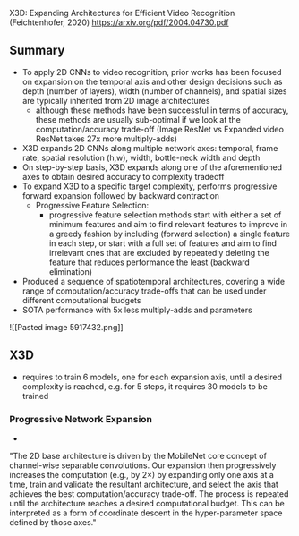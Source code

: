 X3D: Expanding Architectures for Efficient Video Recognition (Feichtenhofer, 2020)
https://arxiv.org/pdf/2004.04730.pdf

## Summary
- To apply 2D CNNs to video recognition, prior works has been focused on expansion on the temporal axis and other design decisions such as depth (number of layers), width (number of channels), and spatial sizes are typically inherited from 2D image architectures
	- although these methods have been successful in terms of accuracy, these methods are usually sub-optimal if we look at the computation/accuracy trade-off (Image ResNet vs Expanded video ResNet takes 27x more multiply-adds)
- X3D expands 2D CNNs along multiple network axes: temporal, frame rate, spatial resolution (h,w), width, bottle-neck width and depth
- On step-by-step basis, X3D expands along one of the aforementioned axes to obtain desired accuracy to complexity tradeoff
- To expand X3D to a specific target complexity, performs progressive forward expansion followed by backward contraction
	- Progressive Feature Selection:
		- progressive feature selection methods start with either a set of minimum features and aim to find relevant features to improve in a greedy fashion by including (forward selection) a single feature in each step, or start with a full set of features and aim to find irrelevant ones that are excluded by repeatedly deleting the feature that reduces performance the least (backward elimination)
- Produced a sequence of spatiotemporal architectures, covering a wide range of computation/accuracy trade-offs that can be used under different computational budgets
- SOTA performance with 5x less multiply-adds and parameters

![[Pasted image 5917432.png]]

## X3D
- requires to train 6 models, one for each expansion axis, until a desired complexity is reached, e.g. for 5 steps, it requires 30 models to be trained
### Progressive Network Expansion
- 

"The 2D base architecture is driven by the MobileNet core concept of channel-wise separable convolutions. Our expansion then progressively increases the computation (e.g., by 2×) by expanding only one axis at a time, train and validate the resultant architecture, and select the axis that achieves the best computation/accuracy trade-off. The process is repeated until the architecture reaches a desired computational budget. This can be interpreted as a form of coordinate descent in the hyper-parameter space defined by those axes."